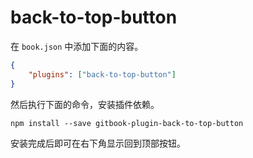 # back-to-top-button

在 `book.json` 中添加下面的内容。

```json
{
    "plugins": ["back-to-top-button"]
}
```

然后执行下面的命令，安装插件依赖。

```shell
npm install --save gitbook-plugin-back-to-top-button
```

安装完成后即可在右下角显示回到顶部按钮。